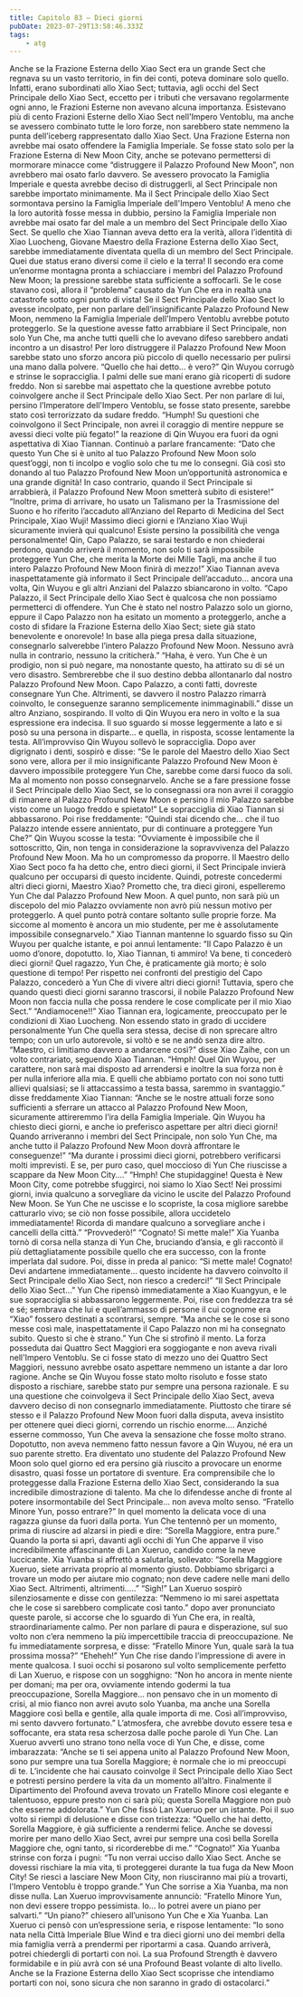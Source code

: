 ```yaml
---
title: Capitolo 83 – Dieci giorni
pubDate: 2023-07-29T13:58:46.333Z
tags:
    - atg
---
```


Anche se la Frazione Esterna dello Xiao Sect era un grande Sect che regnava su un vasto territorio, in fin dei conti, poteva dominare solo quello. Infatti, erano subordinati allo Xiao Sect; tuttavia, agli occhi del Sect Principale dello Xiao Sect, eccetto per i tributi che versavano regolarmente ogni anno, le Frazioni Esterne non avevano alcuna importanza. Esistevano più di cento Frazioni Esterne dello Xiao Sect nell'Impero Ventoblu, ma anche se avessero combinato tutte le loro forze, non sarebbero state nemmeno la punta dell’iceberg rappresentato dallo Xiao Sect.
Una Frazione Esterna non avrebbe mai osato offendere la Famiglia Imperiale. Se fosse stato solo per la Frazione Esterna di New Moon City, anche se potevano permettersi di mormorare minacce come “distruggere il Palazzo Profound New Moon”, non avrebbero mai osato farlo davvero. Se avessero provocato la Famiglia Imperiale e questa avrebbe deciso di distruggerli, al Sect Principale non sarebbe importato minimamente. Ma il Sect Principale dello Xiao Sect sormontava persino la Famiglia Imperiale dell'Impero Ventoblu! A meno che la loro autorità fosse messa in dubbio, persino la Famiglia Imperiale non avrebbe mai osato far del male a un membro del Sect Principale dello Xiao Sect.
Se quello che Xiao Tiannan aveva detto era la verità, allora l’identità di Xiao Luocheng, Giovane Maestro della Frazione Esterna dello Xiao Sect, sarebbe immediatamente diventata quella di un membro del Sect Principale. Quei due status erano diversi come il cielo e la terra! Il secondo era come un’enorme montagna pronta a schiacciare i membri del Palazzo Profound New Moon; la pressione sarebbe stata sufficiente a soffocarli.
Se le cose stavano così, allora il “problema” causato da Yun Che era in realtà una catastrofe sotto ogni punto di vista! Se il Sect Principale dello Xiao Sect lo avesse incolpato, per non parlare dell’insignificante Palazzo Profound New Moon, nemmeno la Famiglia Imperiale dell'Impero Ventoblu avrebbe potuto proteggerlo. Se la questione avesse fatto arrabbiare il Sect Principale, non solo Yun Che, ma anche tutti quelli che lo avevano difeso sarebbero andati incontro a un disastro! Per loro distruggere il Palazzo Profound New Moon sarebbe stato uno sforzo ancora più piccolo di quello necessario per pulirsi una mano dalla polvere.
“Quello che hai detto… è vero?” Qin Wuyou corrugò e strinse le sopracciglia. I palmi delle sue mani erano già ricoperti di sudore freddo. Non si sarebbe mai aspettato che la questione avrebbe potuto coinvolgere anche il Sect Principale dello Xiao Sect. Per non parlare di lui, persino l’Imperatore dell'Impero Ventoblu, se fosse stato presente, sarebbe stato così terrorizzato da sudare freddo.
“Humph! Su questioni che coinvolgono il Sect Principale, non avrei il coraggio di mentire neppure se avessi dieci volte più fegato!” la reazione di Qin Wuyou era fuori da ogni aspettativa di Xiao Tiannan. Continuò a parlare francamente: “Dato che questo Yun Che si è unito al tuo Palazzo Profound New Moon solo quest’oggi, non ti incolpo e voglio solo che tu me lo consegni. Già così sto donando al tuo Palazzo Profound New Moon un’opportunità astronomica e una grande dignità! In caso contrario, quando il Sect Principale si arrabbierà, il Palazzo Profound New Moon smetterà subito di esistere!”
“Inoltre, prima di arrivare, ho usato un Talismano per la Trasmissione del Suono e ho riferito l’accaduto all’Anziano del Reparto di Medicina del Sect Principale, Xiao Wuji! Massimo dieci giorni e l’Anziano Xiao Wuji sicuramente invierà qui qualcuno! Esiste persino la possibilità che venga personalmente! Qin, Capo Palazzo, se sarai testardo e non chiederai perdono, quando arriverà il momento, non solo ti sarà impossibile proteggere Yun Che, che merita la Morte dei Mille Tagli, ma anche il tuo intero Palazzo Profound New Moon finirà di mezzo!”
Xiao Tiannan aveva inaspettatamente già informato il Sect Principale dell’accaduto… ancora una volta, Qin Wuyou e gli altri Anziani del Palazzo sbiancarono in volto.
“Capo Palazzo, il Sect Principale dello Xiao Sect è qualcosa che non possiamo permetterci di offendere. Yun Che è stato nel nostro Palazzo solo un giorno, eppure il Capo Palazzo non ha esitato un momento a proteggerlo, anche a costo di sfidare la Frazione Esterna dello Xiao Sect; siete già stato benevolente e onorevole! In base alla piega presa dalla situazione, consegnarlo salverebbe l’intero Palazzo Profound New Moon. Nessuno avrà nulla in contrario, nessuno la criticherà.”
“Haha, è vero. Yun Che è un prodigio, non si può negare, ma nonostante questo, ha attirato su di sé un vero disastro. Sembrerebbe che il suo destino debba allontanarlo dal nostro Palazzo Profound New Moon. Capo Palazzo, a conti fatti, dovreste consegnare Yun Che. Altrimenti, se davvero il nostro Palazzo rimarrà coinvolto, le conseguenze saranno semplicemente inimmaginabili.” disse un altro Anziano, sospirando.
Il volto di Qin Wuyou era nero in volto e la sua espressione era indecisa. Il suo sguardo si mosse leggermente a lato e si posò su una persona in disparte… e quella, in risposta, scosse lentamente la testa.
All’improvviso Qin Wuyou sollevò le sopracciglia. Dopo aver digrignato i denti, sospirò e disse: “Se le parole del Maestro dello Xiao Sect sono vere, allora per il mio insignificante Palazzo Profound New Moon è davvero impossibile proteggere Yun Che, sarebbe come darsi fuoco da soli. Ma al momento non posso consegnarvelo. Anche se a fare pressione fosse il Sect Principale dello Xiao Sect, se lo consegnassi ora non avrei il coraggio di rimanere al Palazzo Profound New Moon e persino il mio Palazzo sarebbe visto come un luogo freddo e spietato!”
Le sopracciglia di Xiao Tiannan si abbassarono. Poi rise freddamente: “Quindi stai dicendo che… che il tuo Palazzo intende essere annientato, pur di continuare a proteggere Yun Che?”
Qin Wuyou scosse la testa: “Ovviamente è impossibile che il sottoscritto, Qin, non tenga in considerazione la sopravvivenza del Palazzo Profound New Moon. Ma ho un compromesso da proporre. Il Maestro dello Xiao Sect poco fa ha detto che, entro dieci giorni, il Sect Principale invierà qualcuno per occuparsi di questo incidente. Quindi, potreste concedermi altri dieci giorni, Maestro Xiao? Prometto che, tra dieci gironi, espelleremo Yun Che dal Palazzo Profound New Moon. A quel punto, non sarà più un discepolo del mio Palazzo ovviamente non avrò più nessun motivo per proteggerlo. A quel punto potrà contare soltanto sulle proprie forze. Ma siccome al momento è ancora un mio studente, per me è assolutamente impossibile consegnarvelo.”
Xiao Tiannan mantenne lo sguardo fisso su Qin Wuyou per qualche istante, e poi annuì lentamente: “Il Capo Palazzo è un uomo d’onore, dopotutto. Io, Xiao Tiannan, ti ammiro! Va bene, ti concederò dieci giorni! Quel ragazzo, Yun Che, è praticamente già morto; è solo questione di tempo! Per rispetto nei confronti del prestigio del Capo Palazzo, concederò a Yun Che di vivere altri dieci giorni! Tuttavia, spero che quando questi dieci giorni saranno trascorsi, il nobile Palazzo Profound New Moon non faccia nulla che possa rendere le cose complicate per il mio Xiao Sect.”
“Andiamocene!!”
Xiao Tiannan era, logicamente, preoccupato per le condizioni di Xiao Luocheng. Non essendo stato in grado di uccidere personalmente Yun Che quella sera stessa, decise di non sprecare altro tempo; con un urlo autorevole, si voltò e se ne andò senza dire altro.
“Maestro, ci limitiamo davvero a andarcene così?” disse Xiao Zaihe, con un volto contrariato, seguendo Xiao Tiannan.
“Hmph! Quel Qin Wuyou, per carattere, non sarà mai disposto ad arrendersi e inoltre la sua forza non è per nulla inferiore alla mia. E quelli che abbiamo portato con noi sono tutti allievi qualsiasi; se li attaccassimo a testa bassa, saremmo in svantaggio.” disse freddamente Xiao Tiannan: “Anche se le nostre attuali forze sono sufficienti a sferrare un attacco al Palazzo Profound New Moon, sicuramente attireremmo l’ira della Famiglia Imperiale. Qin Wuyou ha chiesto dieci giorni, e anche io preferisco aspettare per altri dieci giorni! Quando arriveranno i membri del Sect Principale, non solo Yun Che, ma anche tutto il Palazzo Profound New Moon dovrà affrontare le conseguenze!”
“Ma durante i prossimi dieci giorni, potrebbero verificarsi molti imprevisti. E se, per puro caso, quel moccioso di Yun Che riuscisse a scappare da New Moon City….”
“Hmph! Che stupidaggine! Questa è New Moon City, come potrebbe sfuggirci, noi siamo lo Xiao Sect! Nei prossimi giorni, invia qualcuno a sorvegliare da vicino le uscite del Palazzo Profound New Moon. Se Yun Che ne uscisse e lo scopriste, la cosa migliore sarebbe catturarlo vivo; se ciò non fosse possibile, allora uccidetelo immediatamente! Ricorda di mandare qualcuno a sorvegliare anche i cancelli della città.”
“Provvederò!”
“Cognato! Si mette male!”
Xia Yuanba tornò di corsa nella stanza di Yun Che, bruciando d’ansia, e gli raccontò il più dettagliatamente possibile quello che era successo, con la fronte imperlata dal sudore. Poi, disse in preda al panico: “Si mette male! Cognato! Devi andartene immediatamente… questo incidente ha davvero coinvolto il Sect Principale dello Xiao Sect, non riesco a crederci!”
“Il Sect Principale dello Xiao Sect…” Yun Che ripensò immediatamente a Xiao Kuangyun, e le sue sopracciglia si abbassarono leggermente. Poi, rise con freddezza tra sé e sé; sembrava che lui e quell’ammasso di persone il cui cognome era “Xiao” fossero destinati a scontrarsi, sempre.
“Ma anche se le cose si sono messe così male, inaspettatamente il Capo Palazzo non mi ha consegnato subito. Questo sì che è strano.” Yun Che si strofinò il mento. La forza posseduta dai Quattro Sect Maggiori era soggiogante e non aveva rivali nell'Impero Ventoblu. Se ci fosse stato di mezzo uno dei Quattro Sect Maggiori, nessuno avrebbe osato aspettare nemmeno un istante a dar loro ragione. Anche se Qin Wuyou fosse stato molto risoluto e fosse stato disposto a rischiare, sarebbe stato pur sempre una persona razionale. E su una questione che coinvolgeva il Sect Principale dello Xiao Sect, aveva davvero deciso di non consegnarlo immediatamente. Piuttosto che tirare sé stesso e il Palazzo Profound New Moon fuori dalla disputa, aveva insistito per ottenere quei dieci giorni, correndo un rischio enorme….
Anziché esserne commosso, Yun Che aveva la sensazione che fosse molto strano.
Dopotutto, non aveva nemmeno fatto nessun favore a Qin Wuyou, né era un suo parente stretto. Era diventato uno studente del Palazzo Profound New Moon solo quel giorno ed era persino già riuscito a provocare un enorme disastro, quasi fosse un portatore di sventure. Era comprensibile che lo proteggesse dalla Frazione Esterna dello Xiao Sect, considerando la sua incredibile dimostrazione di talento. Ma che lo difendesse anche di fronte al potere insormontabile del Sect Principale… non aveva molto senso.
“Fratello Minore Yun, posso entrare?”
In quel momento la delicata voce di una ragazza giunse da fuori dalla porta. Yun Che tentennò per un momento, prima di riuscire ad alzarsi in piedi e dire: “Sorella Maggiore, entra pure.”
Quando la porta si aprì, davanti agli occhi di Yun Che apparve il viso incredibilmente affascinante di Lan Xueruo, candido come la neve luccicante. Xia Yuanba si affrettò a salutarla, sollevato: “Sorella Maggiore Xueruo, siete arrivata proprio al momento giusto. Dobbiamo sbrigarci a trovare un modo per aiutare mio cognato; non deve cadere nelle mani dello Xiao Sect. Altrimenti, altrimenti…..”
“Sigh!” Lan Xueruo sospirò silenziosamente e disse con gentilezza: “Nemmeno io mi sarei aspettata che le cose si sarebbero complicate così tanto.” dopo aver pronunciato queste parole, si accorse che lo sguardo di Yun Che era, in realtà, straordinariamente calmo. Per non parlare di paura e disperazione, sul suo volto non c’era nemmeno la più impercettibile traccia di preoccupazione. Ne fu immediatamente sorpresa, e disse: “Fratello Minore Yun, quale sarà la tua prossima mossa?”
“Eheheh!” Yun Che rise dando l’impressione di avere in mente qualcosa. I suoi occhi si posarono sul volto semplicemente perfetto di Lan Xueruo, e rispose con un sogghigno: “Non ho ancora in mente niente per domani; ma per ora, ovviamente intendo godermi la tua preoccupazione, Sorella Maggiore… non pensavo che in un momento di crisi, al mio fianco non avrei avuto solo Yuanba, ma anche una Sorella Maggiore così bella e gentile, alla quale importa di me. Così all’improvviso, mi sento davvero fortunato.”
L’atmosfera, che avrebbe dovuto essere tesa e soffocante, era stata resa scherzosa dalle poche parole di Yun Che. Lan Xueruo avvertì uno strano tono nella voce di Yun Che, e disse, come imbarazzata: “Anche se ti sei appena unito al Palazzo Profound New Moon, sono pur sempre una tua Sorella Maggiore; è normale che io mi preoccupi di te. L’incidente che hai causato coinvolge il Sect Principale dello Xiao Sect e potresti persino perdere la vita da un momento all’altro. Finalmente il Dipartimento del Profound aveva trovato un Fratello Minore così elegante e talentuoso, eppure presto non ci sarà più; questa Sorella Maggiore non può che esserne addolorata.”
Yun Che fissò Lan Xueruo per un istante. Poi il suo volto si riempì di delusione e disse con tristezza: “Quello che hai detto, Sorella Maggiore, è già sufficiente a rendermi felice. Anche se dovessi morire per mano dello Xiao Sect, avrei pur sempre una così bella Sorella Maggiore che, ogni tanto, si ricorderebbe di me.”
“Cognato!” Xia Yuanba strinse con forza i pugni: “Tu non verrai ucciso dallo Xiao Sect. Anche se dovessi rischiare la mia vita, ti proteggerei durante la tua fuga da New Moon City! Se riesci a lasciare New Moon City, non riusciranno mai più a trovarti, l'Impero Ventoblu è troppo grande.”
Yun Che sorrise a Xia Yuanba, ma non disse nulla.
Lan Xueruo improvvisamente annunciò: “Fratello Minore Yun, non devi essere troppo pessimista. Io… Io potrei avere un piano per salvarti.”
“Un piano?” chiesero all’unisono Yun Che e Xia Yuanba.
Lan Xueruo ci pensò con un’espressione seria, e rispose lentamente: “Io sono nata nella Città Imperiale Blue Wind e tra dieci giorni uno dei membri della mia famiglia verrà a prendermi per riportarmi a casa. Quando arriverà, potrei chiedergli di portarti con noi. La sua Profound Strength è davvero formidabile e in più avrà con sé una Profound Beast volante di alto livello. Anche se la Frazione Esterna dello Xiao Sect scoprisse che intendiamo portarti con noi, sono sicura che non saranno in grado di ostacolarci.”


